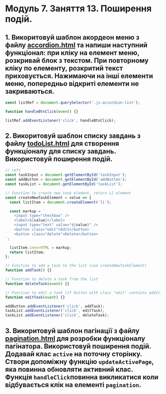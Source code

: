 # Модуль 7. Заняття 13. Поширення подій.

## 1. Викоритовуй шаблон акордеон меню з файлу [accordion.html](./accordion.html) та напиши наступний функціонал: при кліку на елемент меню, розкривай блок з текстом. При повторному кліку по елементу, розкритий текст приховується. Нажимаючи на інші елементи меню, попередньо відкриті елементи не закриваються.

```js
const listRef = document.querySelector('.js-accordion-list');

function handleBtnClick(event) {}

listRef.addEventListener('click', handleBtnClick);
```

## 2. Викоритовуй шаблон списку завдань з файлу [todoList.html](./todoList.html) для створення функціоналу для списку завдань. Використовуй поширення подій.

```js
// refs
const taskInput = document.getElementById('taskInput');
const addButton = document.getElementById('addButton');
const taskList = document.getElementById('taskList');

// Function to create new task element, return LI element
const createNewTaskElement = value => {
  const listItem = document.createElement('li');

  const markup = `
    <input type="checkbox" />
    <label>${value}</label>
    <input type="text" value="${value}" />
    <button class="edit">Edit</button>
    <button class="delete">Delete</button>
`;

  listItem.innerHTML = markup;
  return listItem;
};

// Function to add a task to the list (use createNewTaskElement)
function addTask() {}

// Function to delete a task from the list
function deleteTask(event) {}

// Function to edit a task (if button with class "edit" contains additional class "editMode" do smth) {
function editTask(event) {}

addButton.addEventListener('click', addTask);
taskList.addEventListener('click', editTask);
taskList.addEventListener('click', deleteTask);
```

## 3. Викоритовуй шаблон пагінації з файлу [pagination.html](./pagination.html) для розробки функціоналу пагінатора. Використовуй поширення подій. Додавай клас `active` на поточну сторінку. Створи допоміжну функцію `updateActivePage`, яка повинна обновляти активний клас. Функція `handleClick`повинна викликатися коли відбувається клік на елементі `pagination`.
